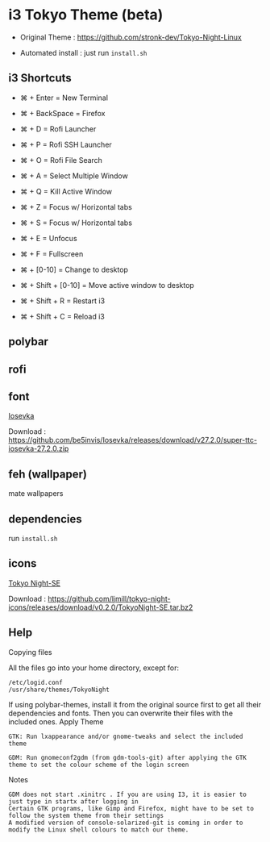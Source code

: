 # i3 Tokyo Theme (beta)

- Original Theme : https://github.com/stronk-dev/Tokyo-Night-Linux

- Automated install : just run `install.sh`

## i3 Shortcuts

- ⌘ + Enter = New Terminal
- ⌘ + BackSpace = Firefox

- ⌘ + D = Rofi Launcher
- ⌘ + P = Rofi SSH Launcher
- ⌘ + O = Rofi File Search

- ⌘ + A = Select Multiple Window
- ⌘ + Q = Kill Active Window
- ⌘ + Z = Focus w/ Horizontal tabs
- ⌘ + S = Focus w/ Horizontal tabs
- ⌘ + E = Unfocus
- ⌘ + F = Fullscreen

- ⌘ + [0-10] = Change to desktop
- ⌘ + Shift + [0-10] = Move active window to desktop
- ⌘ + Shift + R = Restart i3
- ⌘ + Shift + C = Reload i3

## polybar


## rofi


## font
[Iosevka](https://typeof.net/Iosevka/)

Download : https://github.com/be5invis/Iosevka/releases/download/v27.2.0/super-ttc-iosevka-27.2.0.zip

## feh (wallpaper)

mate wallpapers

## dependencies

run `install.sh`

## icons
[Tokyo Night-SE](
https://github.com/ljmill/tokyo-night-icons)

Download : https://github.com/ljmill/tokyo-night-icons/releases/download/v0.2.0/TokyoNight-SE.tar.bz2


## Help
Copying files

All the files go into your home directory, except for:

    /etc/logid.conf
    /usr/share/themes/TokyoNight

If using polybar-themes, install it from the original source first to get all their dependencies and fonts. Then you can overwrite their files with the included ones.
Apply Theme

    GTK: Run lxappearance and/or gnome-tweaks and select the included theme

    GDM: Run gnomeconf2gdm (from gdm-tools-git) after applying the GTK theme to set the colour scheme of the login screen

Notes

    GDM does not start .xinitrc . If you are using I3, it is easier to just type in startx after logging in
    Certain GTK programs, like Gimp and Firefox, might have to be set to follow the system theme from their settings
    A modified version of console-solarized-git is coming in order to modify the Linux shell colours to match our theme.

